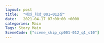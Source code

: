 ```yaml
---
layout: post
title:  "메인_회상_001~012장"
date:   2021-04-17 07:00:00 +0000
categories: Main
Tags: Story Main
SceneCode: ["scene_skip_cp001-012_q1_s10"]
---
```

